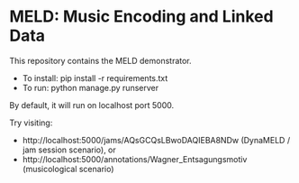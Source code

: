 MELD: Music Encoding and Linked Data
====================================

This repository contains the MELD demonstrator. 

* To install: pip install -r requirements.txt
* To run: python manage.py runserver

By default, it will run on localhost port 5000. 

Try visiting: 

* http://localhost:5000/jams/AQsGCQsLBwoDAQIEBA8NDw (DynaMELD / jam session scenario), or 
* http://localhost:5000/annotations/Wagner_Entsagungsmotiv (musicological scenario)
